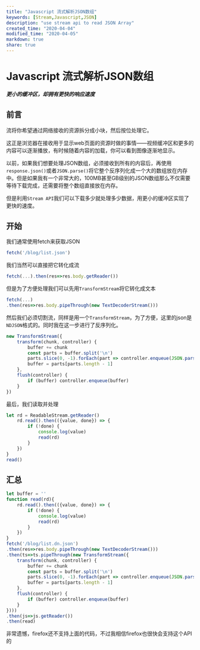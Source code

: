 ```yaml
---
title: "Javascript 流式解析JSON数组"
keywords: [Stream,Javascript,JSON]
description: "use stream api to read JSON Array"
created_time: "2020-04-04"
modified_time: "2020-04-05"
markdown: true
share: true
---
```


# Javascript 流式解析JSON数组
***更小的缓冲区，却拥有更快的响应速度***

## 前言
流将你希望通过网络接收的资源拆分成小块，然后按位处理它。

这正是浏览器在接收用于显示web页面的资源时做的事情——视频缓冲区和更多的内容可以逐渐播放，有时候随着内容的加载，你可以看到图像逐渐地显示。

以前，如果我们想要处理JSON数组，必须接收到所有的内容后，再使用`response.json()`或者`JSON.parse()`将它整个反序列化成一个大的数组放在内存中。但是如果我有一个非常大的，100MB甚至GB级别的JSON数组那么不仅需要等待下载完成，还需要将整个数组直接放在内存。

但是利用`Stream API`我们可以下载多少就处理多少数据，用更小的缓冲区实现了更快的速度。

## 开始

我们通常使用fetch来获取JSON
```js
fetch('/blog/list.json')
```
我们当然可以直接把它转化成流
```js
fetch(...).then(res=>res.body.getReader())
```
但是为了方便处理我们可以先用`TransformStream`将它转化成文本
```js
fetch(...)
.then(res=>res.body.pipeThrough(new TextDecoderStream()))
```
然后我们必须切割流，同样是用一个`TransformStream`，为了方便，这里的json是`NDJSON`格式的。同时我在这一步进行了反序列化。
```js
new TransformStream({
    transform(chunk, controller) {
        buffer += chunk
        const parts = buffer.split('\n')
        parts.slice(0, -1).forEach(part => controller.enqueue(JSON.parse(part)))
        buffer = parts[parts.length - 1]
    },
    flush(controller) {
        if (buffer) controller.enqueue(buffer)
    }
})
```
最后，我们读取并处理
```js
let rd = ReadableStream.getReader()
    rd.read().then(({value, done}) => {
        if (!done) {
            console.log(value)
            read(rd)
        }
    })
}
read()
```
## 汇总
```js
let buffer = ''
function read(rd){
    rd.read().then(({value, done}) => {
        if (!done) {
            console.log(value)
            read(rd)
        }
    })
}
fetch('/blog/list.dn.json')
.then(res=>res.body.pipeThrough(new TextDecoderStream()))
.then(ts=>ts.pipeThrough(new TransformStream({
    transform(chunk, controller) {
        buffer += chunk
        const parts = buffer.split('\n')
        parts.slice(0, -1).forEach(part => controller.enqueue(JSON.parse(part)))
        buffer = parts[parts.length - 1]
    },
    flush(controller) {
        if (buffer) controller.enqueue(buffer)
    }
})))
.then(js=>js.getReader())
.then(read)
```
非常遗憾，firefox还不支持上面的代码，不过我相信firefox也很快会支持这个API的
